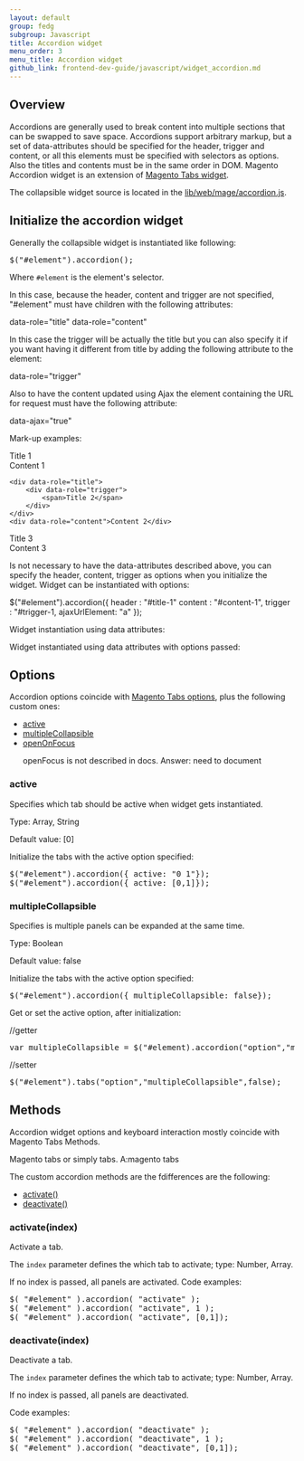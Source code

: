 ```yaml
---
layout: default
group: fedg
subgroup: Javascript
title: Accordion widget
menu_order: 3
menu_title: Accordion widget
github_link: frontend-dev-guide/javascript/widget_accordion.md
---
```


<h2>Overview</h2>
Accordions are generally used to break content into multiple sections that can be swapped to save space.
Accordions support arbitrary markup, but a set of data-attributes should be specified for the header, trigger and content, or all this elements must be specified with selectors as options. Also the titles and contents must be in the same order in DOM.
Magento Accordion widget is an extension of <a href="{{site.gdeurl}}frontend-dev-guide/javascript/widget_accordion.md">Magento Tabs widget</a>.

The collapsible widget source is located in the <a href="{{site.mage2000url}}lib/web/mage/accordion.js" target="_blank">lib/web/mage/accordion.js</a>.

<h2>Initialize the accordion widget</h2>

Generally the collapsible widget is instantiated like following:
<pre>
$("#element").accordion();
</pre>

Where <code>#element</code> is the element's selector.

 
In this case, because the header, content and trigger are not specified, "#element" must have children with the following attributes:
 
data-role="title"
data-role="content"
 
In this case the trigger will be actually the title but you can also specify it if you want having it different from title by adding the following attribute to the element:
 
data-role="trigger"
 
Also to have the content updated using Ajax the element containing the URL for request must have the following attribute:
 
data-ajax="true"
 
Mark-up examples:
 
<div id="element">
    <div data-role="title">
        <div data-role="trigger">
            <span>Title 1</span>
        </div>
    </div>
    <div data-role="content">Content 1</div>
  
    <div data-role="title">
        <div data-role="trigger">
            <span>Title 2</span>
        </div>
    </div>
    <div data-role="content">Content 2</div>
  
   <div data-role="title">
        <div data-role="trigger">
            <span>Title 3</span>
        </div>
    </div>
    <div data-role="content">Content 3</div>
</div>
 
Is not necessary to have the data-attributes described above, you can specify the header, content, trigger as options when you initialize the widget.
Widget can be instantiated with options:
 
$("#element").accordion({
    header : "#title-1"
    content : "#content-1",
    trigger : "#trigger-1,
    ajaxUrlElement: "a"
 });
 
Widget instantiation using data attributes:
 
<div id="element" data-mage-init='{"accordion":{}}'>
 
Widget instantiated using data attributes with options passed:
 
<div id="element" data-mage-init='{"accordion":{"header":"#title1", "content":"#content1", "icons": "{\"header\":\"plus\",\"activeHeader\":\"minus\"}}'/>

<h2>Options</h2>
Accordion options coincide with <a href="{{site.gdeurl}}frontend-dev-guide/javascript/jquery-widget-tabs.html#fedg_tabs_options">Magento Tabs options</a>, plus the following custom ones:
<ul>
<li><a href="#collaps_active">active</a></li>
<li><a href="#collaps_multi">multipleCollapsible</a></li>
<li><a href="#collaps_open">openOnFocus</a></li>
<p class="q">openFocus is not described in docs. Answer: need to document</p>
</ul>

<h3>active</h3>

Specifies which tab should be active when widget gets instantiated.

Type: Array, String

Default value: [0]

Initialize the tabs with the active option specified:
<pre>
$("#element").accordion({ active: "0 1"});
$("#element").accordion({ active: [0,1]});
</pre>
<h3>multipleCollapsible</h3>
Specifies is multiple panels can be expanded at the same time.

Type: Boolean

Default value: false

Initialize the tabs with the active option specified:
<pre>
$("#element").accordion({ multipleCollapsible: false});
</pre>
Get or set the active option, after initialization:

//getter
<pre>
var multipleCollapsible = $("#element).accordion("option","multipleCollapsible");
</pre>

//setter
<pre>
$("#element").tabs("option","multipleCollapsible",false);
</pre>

<h2>Methods</h2>
Accordion widget options and keyboard interaction mostly coincide with Magento Tabs Methods.
<p class="q">Magento tabs or simply tabs. A:magento tabs</p>

The custom accordion methods are the fdifferences are the following:

<ul>
<li><a href="#meth_act">activate()</a></li>
<li><a href="#meth_deact">deactivate()</a></li>
</ul>

<h3>activate(index)</h3>
Activate a tab.

The <code>index</code> parameter defines the which tab to activate; type: Number, Array.

If no index is passed, all panels are activated.
Code examples:
<pre>
$( "#element" ).accordion( "activate" );
$( "#element" ).accordion( "activate", 1 );
$( "#element" ).accordion( "activate", [0,1]);
</pre>

<h3>deactivate(index)</h3>
Deactivate a tab.

The <code>index</code> parameter defines the which tab to activate; type: Number, Array.

If no index is passed, all panels are deactivated.

Code examples:

<pre>
$( "#element" ).accordion( "deactivate" );
$( "#element" ).accordion( "deactivate", 1 );
$( "#element" ).accordion( "deactivate", [0,1]);
</pre>